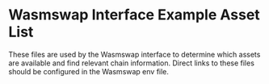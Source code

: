 # Wasmswap Interface Example Asset List

These files are used by the Wasmswap interface to determine which assets are available and find relevant chain information. Direct links to these files should be configured in the Wasmswap env file.
